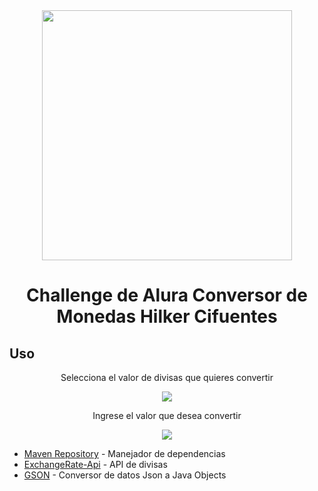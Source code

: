 <div align = "center">
   <img src="https://github.com/user-attachments/assets/3e25d719-ccd4-450d-a2ef-d1cc19f57433" width = "400" height="400">
   <h1>Challenge de Alura Conversor de Monedas Hilker Cifuentes</h1>
</div>

## Uso
<div align="center">
   <p>Selecciona el valor de divisas que quieres convertir</p>
   <img src="https://github.com/user-attachments/assets/6fe41b2d-d744-40ab-8bab-18dd06cfd917">
   <p>Ingrese el valor que desea convertir</p>
   <img src="https://github.com/user-attachments/assets/fafbaacb-6e96-48f0-a8c3-2ff83b7e9eb0">
</div>



* [Maven Repository](https://mvnrepository.com/) - Manejador de dependencias
* [ExchangeRate-Api](https://www.exchangerate-api.com/) - API de divisas
* [GSON](https://mvnrepository.com/artifact/com.google.code.gson/gson) - Conversor de datos Json a Java Objects

